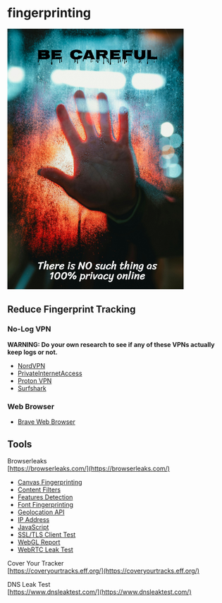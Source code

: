# fingerprinting  

<img src="../images/privacy-be-careful.png" alt="Be Careful" width="400"/>

## Reduce Fingerprint Tracking  

### No-Log VPN  
**WARNING: Do your own research to see if any of these VPNs actually keep logs or not.**  

* [NordVPN](https://nordvpn.com/features/strict-no-logs-policy/)  
* [PrivateInternetAccess](https://www.privateinternetaccess.com/vpn-features/no-logs-vpn)  
* [Proton VPN](https://protonvpn.com/features/no-logs-policy)  
* [Surfshark](https://surfshark.com/features/no-logs)  

### Web Browser
* [Brave Web Browser](https://brave.com/)  


## Tools  

Browserleaks  
[https://browserleaks.com/](https://browserleaks.com/)

* [Canvas Fingerprinting](https://browserleaks.com/canvas)  
* [Content Filters](https://browserleaks.com/proxy)  
* [Features Detection](https://browserleaks.com/features)  
* [Font Fingerprinting](https://browserleaks.com/fonts)  
* [Geolocation API](https://browserleaks.com/geo)  
* [IP Address](https://browserleaks.com/ip)  
* [JavaScript](https://browserleaks.com/javascript)  
* [SSL/TLS Client Test](https://browserleaks.com/tls)   
* [WebGL Report](https://browserleaks.com/webgl)  
* [WebRTC Leak Test](https://browserleaks.com/webrtc)  

Cover Your Tracker  
[https://coveryourtracks.eff.org/](https://coveryourtracks.eff.org/)  

DNS Leak Test  
[https://www.dnsleaktest.com/](https://www.dnsleaktest.com/)  

